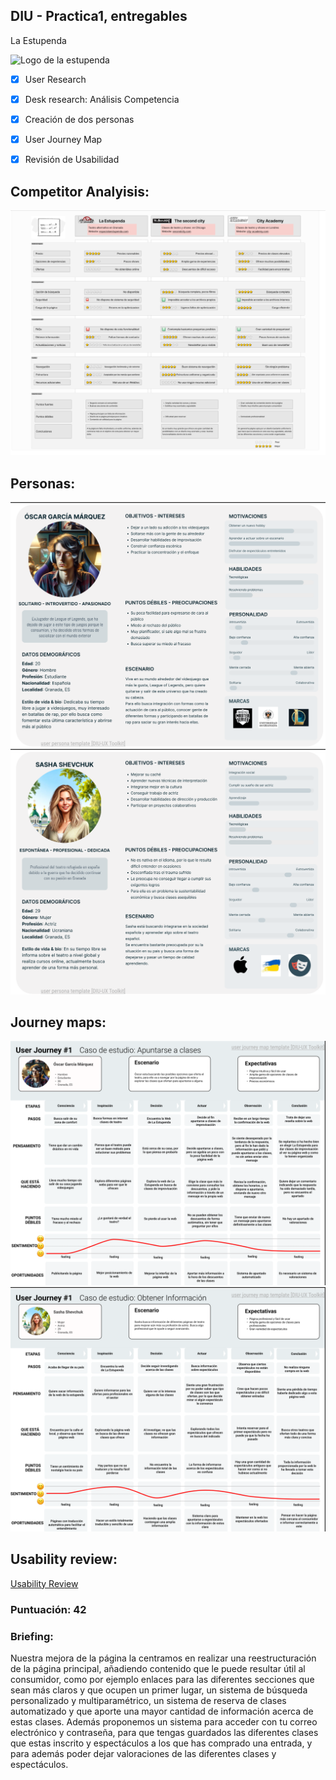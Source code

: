 ## DIU - Practica1, entregables

La Estupenda

![Logo de la estupenda](https://github.com/Yak-madrugador/DIU1.Yak-Madrugador/assets/104521143/57165558-12a6-40bc-a1ef-cedf17108782)


- [x] User Research
- [x] Desk research: Análisis Competencia 
- [x] Creación de dos personas 
- [x] User Journey Map
- [x] Revisión de Usabilidad 


## Competitor Analyisis:
![Competitor Analysis](Images/CompetitorAnalysis.png)

## Personas:
![Persona1](Images/Persona1.png)
![Persona2](Images/Persona2.png)

## Journey maps:
![JourneyMap1](Images/JourneyMap1.png)
![JourneyMap2](Images/JourneyMap2.png)

## Usability review:
[Usability Review](UsabilityReview.pdf)
### Puntuación: 42
### Briefing:
Nuestra mejora de la página la centramos en realizar una reestructuración de la página principal, añadiendo contenido que le puede resultar útil al consumidor, como por ejemplo enlaces para las diferentes secciones que sean más claros y que ocupen un primer lugar, un sistema de búsqueda personalizado y multiparamétrico, un sistema de reserva de clases automatizado y que aporte una mayor cantidad de información acerca de estas clases.
Además proponemos un sistema para acceder con tu correo electrónico y contraseña, para que tengas guardados las diferentes clases que estas inscrito y espectáculos a los que has comprado una entrada, y para además poder dejar valoraciones de las diferentes clases y espectáculos. 
